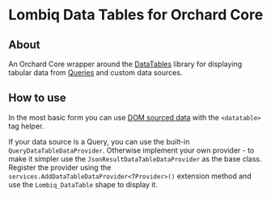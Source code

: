 # Lombiq Data Tables for Orchard Core



## About

An Orchard Core wrapper around the [DataTables](https://datatables.net/) library for displaying tabular data from [Queries](https://docs.orchardcore.net/en/dev/docs/reference/modules/Queries/) and custom data sources. 


## How to use

In the most basic form you can use [DOM sourced data](https://datatables.net/examples/data_sources/dom.html) with the `<datatable>` tag helper.

If your data source is a Query, you can use the built-in `QueryDataTableDataProvider`.
Otherwise implement your own provider - to make it simpler use the `JsonResultDataTableDataProvider` as the base class. Register the provider using the `services.AddDataTableDataProvider<TProvider>()` extension method and use the `Lombiq_DataTable` shape to display it. 
